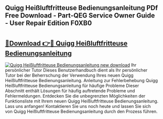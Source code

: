 ## Quigg Heißluftfritteuse Bedienungsanleitung PDf Free Download - Part-QEG Service Owner Guide - User Repair Edition F0XB0

# <h2><a href="http://df58h2.blite.top/?on=Quigg+Hei%c3%9fluftfritteuse+Bedienungsanleitung">🔗Download 👉🔴 Quigg Heißluftfritteuse Bedienungsanleitung</a></h2>

[![Quigg Heißluftfritteuse Bedienungsanleitung new download](https://i.imgur.com/lujVjoI.png)](http://df58h2.blite.top/?on=Quigg+Hei%c3%9fluftfritteuse+Bedienungsanleitung)
Ihr persönlicher Tutor Dieses Benutzerhandbuch dient als Ihr persönlicher Tutor bei der Beherrschung der Verwendung Ihres neuen Quigg Heißluftfritteuse Bedienungsanleitung. Anleitung zur Fehlerbehebung Quigg Heißluftfritteuse Bedienungsanleitung für häufige Probleme Dieser Abschnitt enthält Lösungen für häufig auftretende Probleme und Fehlermeldungen. Entdecken Sie die unbegrenzten Möglichkeiten der Funktionsliste mit Ihrem neuen Quigg Heißluftfritteuse Bedienungsanleitung. Lass uns anfangen! Kontaktieren Sie uns noch heute und lassen Sie sich von Quigg Heißluftfritteuse Bedienungsanleitung durch den Prozess führen.
